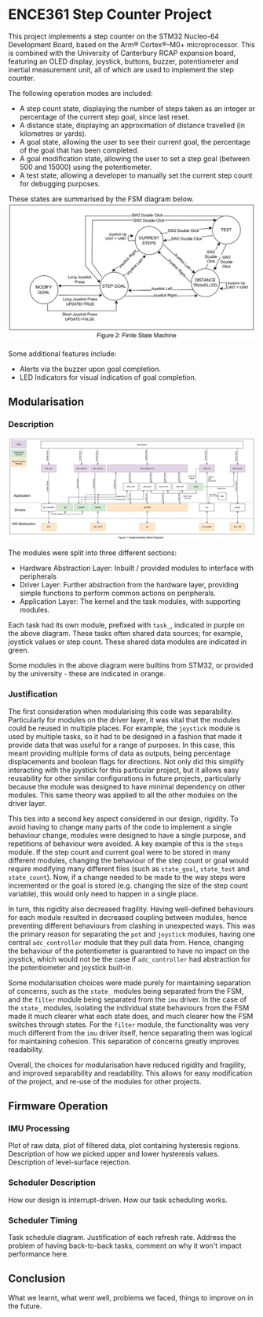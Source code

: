 # ENCE361 Step Counter Project

This project implements a step counter on the STM32 Nucleo-64 Development Board, based on the Arm® Cortex®-M0+ microprocessor. This is combined with the University of Canterbury RCAP expansion board, featuring an OLED display, joystick, buttons, buzzer, potentiometer and inertial measurement unit, all of which are used to implement the step counter.

The following operation modes are included:
- A step count state, displaying the number of steps taken as an integer or percentage of the current step goal, since last reset.
- A distance state, displaying an approximation of distance travelled (in kilometres or yards).
- A goal state, allowing the user to see their current goal, the percentage of the goal that has been completed.
- A goal modification state, allowing the user to set a step goal (between 500 and 15000) using the potentiometer.
- A test state, allowing a developer to manually set the current step count for debugging purposes.

These states are summarised by the FSM diagram below.
![FSM](fsm.png)

Some additional features include:
- Alerts via the buzzer upon goal completion.
- LED Indicators for visual indication of goal completion.

## Modularisation
### Description
![Block Diagram](block-diagram.png)

The modules were split into three different sections:
- Hardware Abstraction Layer: Inbuilt / provided modules to interface with peripherals
- Driver Layer: Further abstraction from the hardware layer, providing simple functions to perform common actions on peripherals.
- Application Layer: The kernel and the task modules, with supporting modules.

Each task had its own module, prefixed with `task_`, indicated in purple on the above diagram. These tasks often shared data sources; for example, joystick values or step count. These shared data modules
are indicated in green.

Some modules in the above diagram were builtins from STM32, or provided by the university - these are indicated in orange.

### Justification
The first consideration when modularising this code was separability. Particularly for modules on the driver layer,
it was vital that the modules could be reused in multiple places. For example, the `joystick` module is used by multiple
tasks, so it had to be designed in a fashion that made it provide data that was useful for a range of purposes. In this
case, this meant providing multiple forms of data as outputs, being percentage displacements and boolean flags for directions.
Not only did this simplify interacting with the joystick for this particular project, but it allows easy reusability for other
similar configurations in future projects, particularly because the module was designed to have minimal dependency on other modules.
This same theory was applied to all the other modules on the driver layer.

This ties into a second key aspect considered in our design, rigidity. To avoid having to change many parts of the code to
implement a single behaviour change, modules were designed to have a single purpose, and repetitions of behaviour were avoided. A key example of this is the `steps` module. If the step count and current goal were to be stored in many different modules, changing the behaviour of the step count or goal would require modifying many different files (such as `state_goal`, `state_test` and `state_count`). Now, if a change needed to be made to the way steps were incremented or the goal is stored (e.g. changing the size of the step count variable), this would only need to happen in a single place. 

In turn, this rigidity also decreased fragility. Having well-defined behaviours for each module resulted in decreased coupling between modules, hence preventing different behaviours from clashing in unexpected ways. This was the primary reason for separating the `pot` and `joystick` modules, having one central `adc_controller` module that they pull data from. Hence, changing the behaviour of the potentiometer is guaranteed to have no impact on the joystick, which would not be the case if `adc_controller` had abstraction for the potentiometer and joystick built-in.

Some modularisation choices were made purely for maintaining separation of concerns, such as the `state_` modules being separated from the FSM, and the `filter` module being separated from the `imu` driver. In the case of the `state_` modules, isolating the individual state behaviours from the FSM made it much clearer what each state does, and much clearer how the FSM switches through states. For the `filter` module, the functionality was very much different from the `imu` driver itself, hence separating them was logical for maintaining cohesion. This separation of concerns greatly improves readability.

Overall, the choices for modularisation have reduced rigidity and fragility, and improved separability and readability. This allows for easy modification of the project, and re-use of the modules for other projects.


## Firmware Operation

### IMU Processing
Plot of raw data, plot of filtered data, plot containing hysteresis regions. Description of how we picked upper and lower hysteresis values. Description of level-surface rejection. 

### Scheduler Description
How our design is interrupt-driven. How our task scheduling works. 

### Scheduler Timing
Task schedule diagram. Justification of each refresh rate. Address the problem of having back-to-back tasks, comment on why it won't impact performance here.

## Conclusion
What we learnt, what went well, problems we faced, things to improve on in the future.